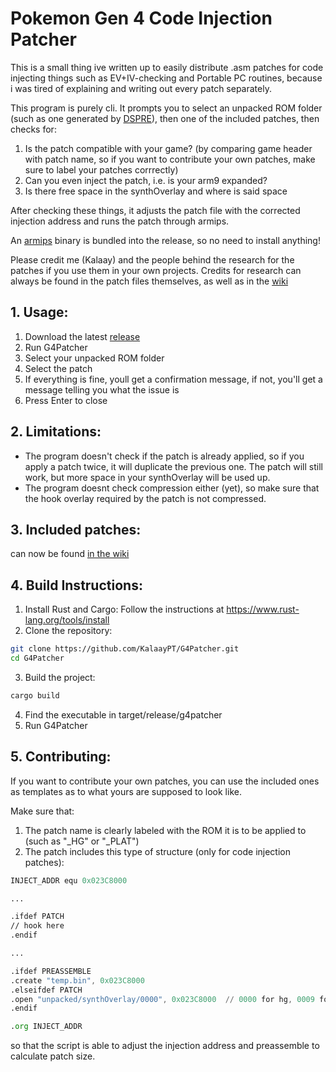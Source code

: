 # Pokemon Gen 4 Code Injection Patcher

This is a small thing ive written up to easily distribute .asm patches for code injecting things such as EV+IV-checking and Portable PC routines, because i was tired of explaining and writing out every patch separately.

This program is purely cli. It prompts you to select an unpacked ROM folder (such as one generated by [DSPRE](https://github.com/Mixone-FinallyHere/DS-Pokemon-Rom-Editor/tree/v1.13.1-beta)), then one of the included patches, then checks for:
1. Is the patch compatible with your game? (by comparing game header with patch name, so if you want to contribute your own patches, make sure to label your patches corrrectly)
2. Can you even inject the patch, i.e. is your arm9 expanded?
3. Is there free space in the synthOverlay and where is said space

After checking these things, it adjusts the patch file with the corrected injection address and runs the patch through armips.

An [armips](https://github.com/Kingcom/armips) binary is bundled into the release, so no need to install anything!

Please credit me (Kalaay) and the people behind the research for the patches if you use them in your own projects. Credits for research can always be found in the patch files themselves, as well as in the [wiki](https://github.com/KalaayPT/G4Patcher/wiki)

## 1. Usage:

1. Download the latest [release](https://github.com/KalaayPT/g4patcher/releases)
2. Run G4Patcher
3. Select your unpacked ROM folder
4. Select the patch
5. If everything is fine, youll get a confirmation message, if not, you'll get a message telling you what the issue is
6. Press Enter to close

## 2. Limitations:

- The program doesn't check if the patch is already applied, so if you apply a patch twice, it will duplicate the previous one. The patch will still work, but more space in your synthOverlay will be used up.
- The program doesnt check compression either (yet), so make sure that the hook overlay required by the patch is not compressed. 

## 3. Included patches:

can now be found [in the wiki](https://github.com/KalaayPT/G4Patcher/wiki/Included-Patches)

## 4. Build Instructions:

1. Install Rust and Cargo: Follow the instructions at https://www.rust-lang.org/tools/install
2. Clone the repository:
```bash
git clone https://github.com/KalaayPT/G4Patcher.git
cd G4Patcher
```
3. Build the project:
```bash
cargo build
```
4. Find the executable in target/release/g4patcher
5. Run G4Patcher

## 5. Contributing:

If you want to contribute your own patches, you can use the included ones as templates as to what yours are supposed to look like. 

Make sure that:
1. The patch name is clearly labeled with the ROM it is to be applied to (such as "_HG" or "_PLAT")
2. The patch includes this type of structure (only for code injection patches):
```asm
INJECT_ADDR equ 0x023C8000

...

.ifdef PATCH
// hook here
.endif

...

.ifdef PREASSEMBLE
.create "temp.bin", 0x023C8000
.elseifdef PATCH
.open "unpacked/synthOverlay/0000", 0x023C8000  // 0000 for hg, 0009 for plat
.endif

.org INJECT_ADDR
```
so that the script is able to adjust the injection address and preassemble to calculate patch size.
